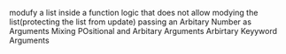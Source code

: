 modufy a list inside a function
logic that does not allow modying the list(protecting the list from update)
passing an Arbitary Number as Arguments
Mixing POsitional  and Arbitary Arguments
Arbirtary Keyyword Arguments

